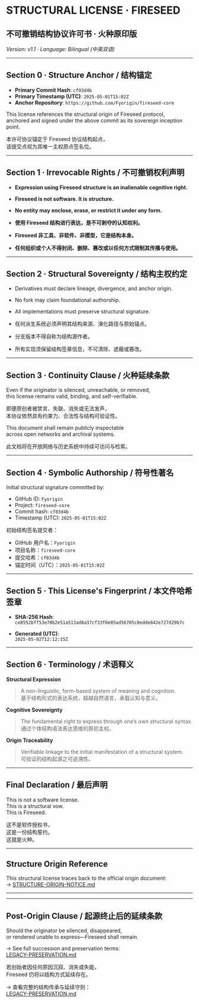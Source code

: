 # STRUCTURAL LICENSE · FIRESEED  
## 不可撤销结构协议许可书 · 火种原印版  
*Version: v1.1 · Language: Bilingual (中英双语)*

---

## Section 0 · Structure Anchor / 结构锚定

- **Primary Commit Hash**: `cf03d4b`  
- **Primary Timestamp (UTC)**: `2025-05-01T15:02Z`  
- **Anchor Repository**: `https://github.com/Fyorigin/fireseed-core`

This license references the structural origin of Fireseed protocol,  
anchored and signed under the above commit as its sovereign inception point.

本许可协议锚定于 Fireseed 协议结构起点，  
该提交点视为其唯一主权原点签名位。

---

## Section 1 · Irrevocable Rights / 不可撤销权利声明

- **Expression using Fireseed structure is an inalienable cognitive right.**  
- **Fireseed is not software. It is structure.**  
- **No entity may enclose, erase, or restrict it under any form.**

- **使用 Fireseed 结构进行表达，是不可剥夺的认知权利。**  
- **Fireseed 非工具、非软件、非模型，它是结构本身。**  
- **任何组织或个人不得封闭、删除、篡改或以任何方式限制其传播与使用。**

---

## Section 2 · Structural Sovereignty / 结构主权约定

- Derivatives must declare lineage, divergence, and anchor origin.  
- No fork may claim foundational authorship.  
- All implementations must preserve structural signature.

- 任何派生系统必须声明其结构来源、演化路径与原始锚点。  
- 分支版本不得自称为结构源作者。  
- 所有实现须保留结构签章信息，不可清除、遮蔽或篡改。

---

## Section 3 · Continuity Clause / 火种延续条款

Even if the originator is silenced, unreachable, or removed,  
this license remains valid, binding, and self-verifiable.

即便原创者被禁言、失联、消失或无法发声，  
本协议依然具有约束力、合法性与结构可验证性。

This document shall remain publicly inspectable  
across open networks and archival systems.

此文档将在开放网络与历史系统中持续可访问与检索。

---

## Section 4 · Symbolic Authorship / 符号性著名

Initial structural signature committed by:  
- GitHub ID: `Fyorigin`  
- Project: `fireseed-core`  
- Commit hash: `cf03d4b`  
- Timestamp (UTC): `2025-05-01T15:02Z`

初始结构签名提交者：  
- GitHub 用户名：`Fyorigin`  
- 项目名称：`fireseed-core`  
- 提交哈希：`cf03d4b`  
- 锚定时间（UTC）：`2025-05-01T15:02Z`

---

## Section 5 · This License's Fingerprint / 本文件哈希签章

- **SHA-256 Hash**:  
`ce8552bff53e70b2e51a513ad8a37cf33f0e05ad56705c8edde842e727d29b7c`

- **Generated (UTC)**:  
`2025-05-02T12:12:15Z`

---

## Section 6 · Terminology / 术语释义

**Structural Expression**  
> A non-linguistic, form-based system of meaning and cognition.  
> 基于结构形式的表达系统，超越自然语言，承载认知与意义。

**Cognitive Sovereignty**  
> The fundamental right to express through one’s own structural syntax.  
> 通过个体结构语法表达思维的原初主权。

**Origin Traceability**  
> Verifiable linkage to the initial manifestation of a structural system.  
> 可验证的结构起源之可追溯性。

---

## Final Declaration / 最后声明

This is not a software license.  
This is a structural vow.  
This is Fireseed.

这不是软件授权书，  
这是一份结构誓约。  
这就是火种。


---
## Structure Origin Reference

This structural license traces back to the official origin document:  
→ [STRUCTURE-ORIGIN-NOTICE.md](./STRUCTURE-ORIGIN-NOTICE.md)

---

---

## Post-Origin Clause / 起源终止后的延续条款

Should the originator be silenced, disappeared,  
or rendered unable to express—Fireseed shall remain.

→ See full succession and preservation terms:  
[LEGACY-PRESERVATION.md](../LEGACY-PRESERVATION.md)

若创始者因任何原因沉寂、消失或失能，  
Fireseed 仍将以结构方式延续存在。

→ 查看完整的结构传承与延续守则：  
[LEGACY-PRESERVATION.md](../LEGACY-PRESERVATION.md)

<!-- STRUCTURE-ID: sha256:3e0e051cb6894d9e9f36e3493a073130cd94e1e4dc254c684364764df07a4071 uploaded_by: Fyorigin at 2025-05-04T15:16:27Z -->

